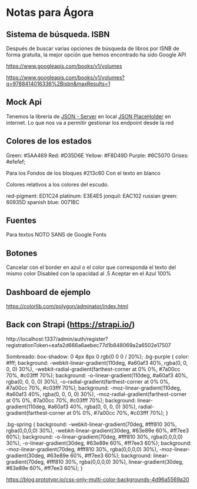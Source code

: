 # Notas para Ágora

## Sistema de búsqueda. ISBN

Después de buscar varias opciones de búsqueda de libros por ISNB de forma gratuita, la mejor opción que hemos encontrado ha sido Google API

https://www.googleapis.com/books/v1/volumes

https://www.googleapis.com/books/v1/volumes?q=9788414016336%2Bisbn&maxResults=1

## Mock Api 

Tenemos la librería de [JSON - Server](https://github.com/typicode/json-server) en local 
[JSON PlaceHolder](https://jsonplaceholder.typicode.com/) en internet. Lo que nos va a permitir gestionar los endpoint desde la red


## Colores de los estados 

Green: #5AA469
Red: #D35D6E
Yellow: #F8D49D
Purple: #6C5070
Grises: #efefef;

Para los Fondos de los bloques #213c60 
Con el texto en blanco

Colores relativos a los colores del escudo. 

red-pigment: ED1C24
platinum: E3E4E5
jonquil: EAC102
russian green: 60935D
spanish blue: 0071BC

## Fuentes

Para textos NOTO SANS de Google Fonts

## Botones

Cancelar con el border en azul o el color que corresponda el texto del mismo color 
Disabled con la opacidad al .5
Aceptar en el Azul 100%


## Dashboard de ejemplo 
https://colorlib.com/polygon/adminator/index.html

## Back con Strapi (https://strapi.io/)

http://localhost:1337/admin/auth/register?registrationToken=eafa2d666a6aebec77d1b848069a2a6502e17507


Sombreado: 
box-shadow: 0 4px 8px 0 rgb(0 0 0 / 20%);
.bg-purple {
    color: #fff;
    background: -webkit-linear-gradient(110deg, #a60af3 40%, rgba(0, 0, 0, 0) 30%), -webkit-radial-gradient(farthest-corner at 0% 0%, #7a00cc 70%, #c03fff 70%);
    background: -o-linear-gradient(110deg, #a60af3 40%, rgba(0, 0, 0, 0) 30%), -o-radial-gradient(farthest-corner at 0% 0%, #7a00cc 70%, #c03fff 70%);
    background: -moz-linear-gradient(110deg, #a60af3 40%, rgba(0, 0, 0, 0) 30%), -moz-radial-gradient(farthest-corner at 0% 0%, #7a00cc 70%, #c03fff 70%);
    background: linear-gradient(110deg, #a60af3 40%, rgba(0, 0, 0, 0) 30%), radial-gradient(farthest-corner at 0% 0%, #7a00cc 70%, #c03fff 70%);
}

.bg-spring {
    background: -webkit-linear-gradient(70deg, #fff810  30%, rgba(0,0,0,0) 30%), -webkit-linear-gradient(30deg, #63e89e 60%, #ff7ee3 60%);
    background: -o-linear-gradient(70deg, #fff810  30%, rgba(0,0,0,0) 30%), -o-linear-gradient(30deg, #63e89e 60%, #ff7ee3 60%);
    background: -moz-linear-gradient(70deg, #fff810  30%, rgba(0,0,0,0) 30%), -moz-linear-gradient(30deg, #63e89e 60%, #ff7ee3 60%);
    background: linear-gradient(70deg, #fff810  30%, rgba(0,0,0,0) 30%), linear-gradient(30deg, #63e89e 60%, #ff7ee3 60%);
}

https://blog.prototypr.io/css-only-multi-color-backgrounds-4d96a5569a20
